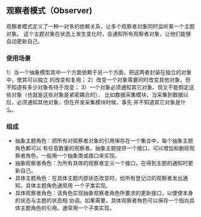 ## 观察者模式（Observer)
观察者模式定义了一种一对多的依赖关系，让多个观察者对象同时监听某一个主题对象。
这个主题对象在状态上发生变化时，会通知所有观察者对象，让他们能够自动更新自己。

### 使用场景
1）当一个抽象模型其中一个方面依赖于另一个方面，把这两者封装在独立的对象中，使其可以独立
的改变和复用；
2）改变一个对象需要同时改变其他对象，但不知道有多少对象有待于改变；
3）一个对象必须通知其它对象。但又不能假定这些对象（也就是这些对象是紧密耦合的），
比如数据采集模块，当采集到数据以后，必须通知其他对象，但在开发采集模块时候，事先
并不知道其它对象是什么。

### 组成
- 抽象主题角色：把所有对观察者对象的引用保存在一个集合中，每个抽象主题角色都可以
有任意数量的观察者。抽象主题提供一个接口，可以增加和删除观察者角色。一般用一个抽象类或接口来实现。
- 抽象观察者角色：为所有具体的观察者定义一个接口，在得到主题的通知时更新自己。
- 具体主题角色：在具体主题内部状态改变时，给所有登记过的观察者发出通知，具体主题角色通常用
一个子类实现。
- 具体观察者角色：该角色实现抽象观察者角色所要求的更新接口，以便使本身的状态与主题的状态相
协调。如果需要，具体观察者角色可以保存一个指向具体主题角色的引用。通常用一个子类实现。


